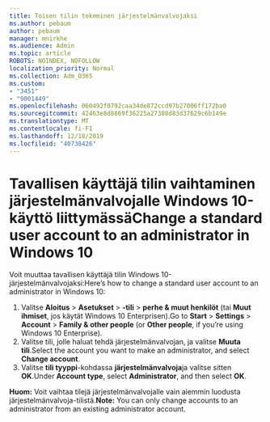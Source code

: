 ```yaml
---
title: Toisen tilin tekeminen järjestelmänvalvojaksi
ms.author: pebaum
author: pebaum
manager: mnirkhe
ms.audience: Admin
ms.topic: article
ROBOTS: NOINDEX, NOFOLLOW
localization_priority: Normal
ms.collection: Adm_O365
ms.custom:
- "3451"
- "9001449"
ms.openlocfilehash: 060492f0792caa34de872ccd97b27006ff172ba0
ms.sourcegitcommit: 42463e8d8869f36225a27388d83d37629c6b149e
ms.translationtype: MT
ms.contentlocale: fi-FI
ms.lasthandoff: 12/18/2019
ms.locfileid: "40738426"
---
```

# <a name="change-a-standard-user-account-to-an-administrator-in-windows-10"></a><span data-ttu-id="b0862-102">Tavallisen käyttäjä tilin vaihtaminen järjestelmänvalvojalle Windows 10-käyttö liittymässä</span><span class="sxs-lookup"><span data-stu-id="b0862-102">Change a standard user account to an administrator in Windows 10</span></span>

<span data-ttu-id="b0862-103">Voit muuttaa tavallisen käyttäjä tilin Windows 10-järjestelmänvalvojaksi:</span><span class="sxs-lookup"><span data-stu-id="b0862-103">Here’s how to change a standard user account to an administrator in Windows 10:</span></span>

1. <span data-ttu-id="b0862-104">Valitse **Aloitus** > **Asetukset** > **-tili** > **perhe & muut henkilöt** (tai **Muut ihmiset**, jos käytät Windows 10 Enterprisen).</span><span class="sxs-lookup"><span data-stu-id="b0862-104">Go to **Start** > **Settings** > **Account** > **Family & other people** (or **Other people**, if you’re using Windows 10 Enterprise).</span></span>
2. <span data-ttu-id="b0862-105">Valitse tili, jolle haluat tehdä järjestelmänvalvojan, ja valitse **Muuta tili**.</span><span class="sxs-lookup"><span data-stu-id="b0862-105">Select the account you want to make an administrator, and select **Change account**.</span></span>
3. <span data-ttu-id="b0862-106">Valitse **tili tyyppi**-kohdassa **järjestelmänvalvoja**ja valitse sitten **OK**.</span><span class="sxs-lookup"><span data-stu-id="b0862-106">Under **Account type**, select **Administrator**, and then select **OK**.</span></span>

<span data-ttu-id="b0862-107">**Huom:** Voit vaihtaa tilejä järjestelmänvalvojalle vain aiemmin luodusta järjestelmänvalvoja-tilistä.</span><span class="sxs-lookup"><span data-stu-id="b0862-107">**Note:** You can only change accounts to an administrator from an existing administrator account.</span></span>